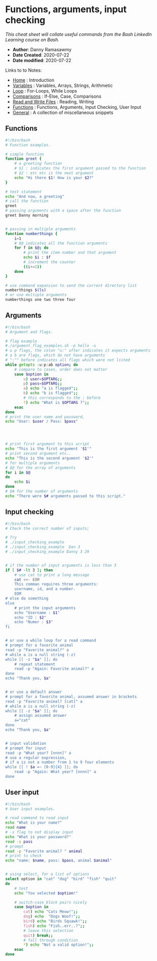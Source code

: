 # Functions, arguments, input checking
*This cheat sheet will collate useful commands from the Bash LinkedIn Learning course on Bash.*

- **Author**: Danny Ramasawmy
- **Date Created**: 2020-07-22
- **Date modified**: 2020-07-22

Links to to Notes:
- [Home](./bash_notes) : Introduction  
- [Variables](./bash_notes_variables) : Variables, Arrays, Strings, Arithmetic  
- [Loop](./bash_notes_loops) : For-Loops, While Loops
- [Comparisons](./bash_notes_comparisons) : If-Else, Case, Comparisons
- [Read and Write Files](./bash_notes_rw_files) : Reading, Writing
- [Functions](./bash_notes_functions) : Functions, Arguments, Input Checking, User Input
- [General](./bash_notes_general) : A collection of miscellaneous snippets

## Functions
```bash
#!/bin/bash
# Function examples.

# simple function
function greet {
	# a greeting function
	# $1 : indicates the first argument passed to the function
	# $2 : etc etc is the next argument
	echo "Hi there $1! How is your $2?"
}

# test statement
echo "And now, a greeting"
# call the function
greet
# passing arguments with a space after the function
greet Danny morning


# passing in multiple arguments
function numberthings {
	i=1
	# $@ indicates all the function arguments
	for f in $@; do
		# print the item number and that argument
		echo $i : $f
		# increment the counter
		((i+=1))
	done
}

# use command expansion to send the current directory list
numberthings $(ls)
# or use multiple arguments 
numberthings one two three four

```

## Arguments
```bash
#!/bin/bash
# Argument and flags.

# flag example
#./argument_flag_examples.sh -p hello -u     
# u p flags, the colon "u:" after indicates it expects arguments
# a b are flags, which do not have arguments
# ":"" before indicates all flags which were not listed
while getopts :u:p:ab option; do
	# compare to cases, order does not matter
	case $option in
		u) user=$OPTARG;;
		p) pass=$OPTARG;;
		a) echo "a is flagged";;
		b) echo "b is flagged";;
		# this corresponds to the : before
		?) echo "What is $OPTARG ?";;
	esac
done
# print the user name and password, 
echo "User: $user / Pass: $pass"




# print first argument to this script
echo "This is the first argument '$1'"
# print second argument etc..
echo "This is the second argument '$2'"
# for multiple arguments
# $@ for the array of arguments
for i in $@
do
	echo $i
done
# $# for the number of arguments
echo "There were $# arguments passed to this script."
```

## Input checking
```bash
#!/bin/bash
# Check the correct number of inputs;

# Try
# ./input_checking_example 
# ./input_checking_example  Dan 3
# ./input_checking_example Danny 3 29 


# if the number of input arguments is less than 3
if [ $# -lt 3 ]; then
	# use cat to print a long message
	cat <<- EOM
	This comman requires three arguments:
	username, id, and a number.
	EOM
# else do something 
else
	# print the input arguments
	echo "Username : $1"
	echo "ID : $2"
	echo "Numer : $3"
fi


# or use a while loop for a read command
# prompt for a favorite animal
read -p "Favorite animal?" a
# while a is a null string (-z) 
while [[ -z "$a" ]]; do
	# repeat statement
	read -p "Again: Favorite animal?" a
done
echo "Thank you, $a"


# or use a default answer
# prompt for a favorite animal, assumed answer in brackets
read -p "Favorite animal? [cat]" a
# while a is a null string (-z) 
while [[ -z "$a" ]]; do
	# assign assumed answer
	a="cat"
done
echo "Thank you, $a"


# input validation
# prompt for input
read -p "What year? [nnnn]" a
# use a regular expression, 
# if a is not a number from 1 to 9 four elements
while [[ ! $a =~ [0-9]{4} ]]; do
	read -p "Again: What year? [nnnn]" a
done
```

## User input
```bash
#!/bin/bash
# User input examples.

# read command to read input
echo "What is your name?"
read name
# -s flag to not display input
echo "What is your password?"
read -s pass
# prompt
read -p "Favorite animal? " animal
# print to check
echo "name: $name, pass: $pass, animal $animal"


# using select, for a list of options
select option in "cat" "dog" "bird" "fish" "quit"
do 
	# test
	echo "You selected $option!"

	# switch-case block pairs nicely
	case $option in
		cat) echo "Cats Meow!";;
		dog) echo  "Dogs Woof!";;
		bird) echo "Birds Squawk!";;
		fish) echo "Fish..err..?";;
		# leave this selection
		quit) break;;
		# fall through condition
		*) echo "Not a valid option!";;
	esac
done
```